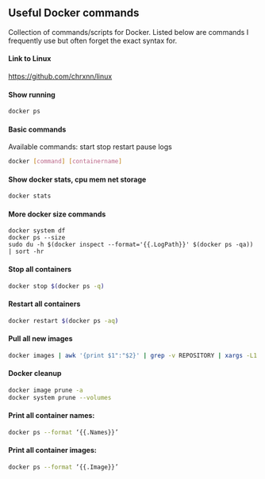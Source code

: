## Useful Docker commands
Collection of commands/scripts for Docker. Listed below are commands I frequently use but often forget the exact syntax for.

#### Link to Linux
https://github.com/chrxnn/linux

#### Show running
```sh
docker ps
```
#### Basic commands
Available commands: start stop restart pause logs
```sh
docker [command] [containername]
```
#### Show docker stats, cpu mem net storage
```sh
docker stats
```

#### More docker size commands
```
docker system df
docker ps --size
sudo du -h $(docker inspect --format='{{.LogPath}}' $(docker ps -qa)) | sort -hr
````

#### Stop all containers
```sh
docker stop $(docker ps -q)
```

#### Restart all containers
```sh
docker restart $(docker ps -aq)
```

#### Pull all new images
```sh
docker images | awk '{print $1":"$2}' | grep -v REPOSITORY | xargs -L1 docker pull 
```

#### Docker cleanup
```sh
docker image prune -a
docker system prune --volumes
```

#### Print all container names:
```sh
docker ps --format ‘{{.Names}}’
```
#### Print all container images:
```sh
docker ps --format ‘{{.Image}}’
```
